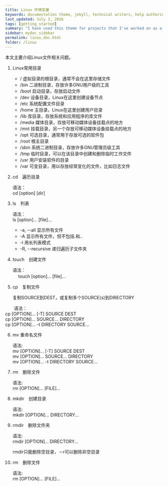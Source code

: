 ```yaml
---
title: Linux 环境变量
keywords: documentation theme, jekyll, technical writers, help authoring tools, hat replacements
last_updated: July 3, 2016
tags: [getting_started]
summary: "I have used this theme for projects that I've worked on as a professional technical writer."
sidebar: mydoc_sidebar
permalink: linux_doc.html
folder: /linux
---
```


本文主要介绍Linux文件相关问题。　　

1. Linux常用目录
  
   * /        虚拟目录的根目录，通常不会在这里存储文件　　    
   * /bin     二进制目录，存放许多GNU用户级的工具　　
   * /boot    启动目录，存放启动文件　　
   * /dev     设备目录，Linux在这里创建设备节点  
   * /etc     系统配置文件目录  
   * /home    主目录，Linux在这里创建用户目录  
   * /lib     库目录，存放系统和应用程序的库文件  
   * /media   媒体目录，存放可移动媒体设备挂载点的地方
   * /mnt     挂载目录，另一个存放可移动媒体设备挂载点的地方  
   * /opt     可选目录，通常用于存放可选的软件包
   * /root    根主目录  
   * /sbin    系统二进制目录，存放许多GNU管理员级工具
   * /tmp     临时目录，可以在该目录中创建和删除临时工作文件
   * /usr     用户安装软件的目录
   * /var     可变目录，用以存放经常变化的文件，比如日志文件　　

2. cd　遍历目录

   语法：  
       cd [option] [dir]

3. ls　列表  

   语法：  
       ls [option]... [file]...

   * -a, --all 显示所有文件  
   * -A 显示所有文件，但不包括.和..  
   * -l 用长列表模式  
   * -R, --recursive 递归遍历子文件夹  
  
4. touch　创建文件

   语法：    
  　   touch [option]... [file]...  

5. cp　复制文件　　
  
   复制SOURCE到DEST，或复制多个SOURCE(s)到DIRECTORY　　

　　语法：    
      cp [OPTION]... [-T] SOURCE DEST  
      cp [OPTION]... SOURCE... DIRECTORY  
      cp [OPTION]... -t DIRECTORY SOURCE...  
 
6. mv 重命名文件
  
    语法:   
        mv [OPTION]... [-T] SOURCE DEST  
        mv [OPTION]... SOURCE... DIRECTORY  
        mv [OPTION]... -t DIRECTORY SOURCE...  

7. rm　删除文件
  
    语法:   
        rm [OPTION]... [FILE]...   

8. mkdir　创建目录
  
    语法:   
        mkdir [OPTION]... DIRECTORY...  

9. rmdir　删除文件夹
  
    语法:   
        rmdir [OPTION]... DIRECTORY...  

    rmdir只能删除空目录，－r可以删除非空目录

10. rm　删除文件
  
    语法:   
        rm [OPTION]... [FILE]...                 